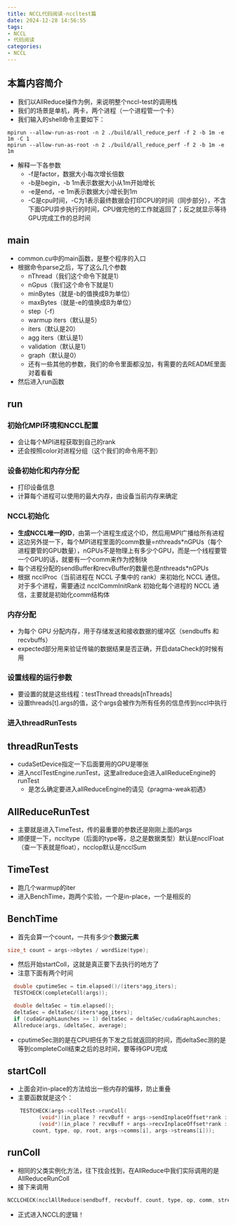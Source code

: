 ```yaml
---
title: NCCL代码阅读-nccltest篇
date: 2024-12-28 14:56:55
tags:
- NCCL
- 代码阅读
categories:
- NCCL
---
```

## 本篇内容简介
* 我们以AllReduce操作为例，来说明整个nccl-test的调用栈
* 我们的场景是单机，两卡，两个进程（一个进程管一个卡）
* 我们输入的shell命令主要如下：
```shell
mpirun --allow-run-as-root -n 2 ./build/all_reduce_perf -f 2 -b 1m -e 1m -C 1
mpirun --allow-run-as-root -n 2 ./build/all_reduce_perf -f 2 -b 1m -e 1m
```
* 解释一下各参数
    * -f是factor，数据大小每次增长倍数
    * -b是begin，-b 1m表示数据大小从1m开始增长
    * -e是end，-e 1m表示数据大小增长到1m
    * -C是cpu时间，-C为1表示最终数据会打印CPU的时间（同步部分），不含下面GPU异步执行的时间，CPU做完他的工作就返回了；反之就显示等待GPU完成工作的总时间
## main
* common.cu中的main函数，是整个程序的入口
* 根据命令parse之后，写了这么几个参数
    * nThread（我们这个命令下就是1）
    * nGpus（我们这个命令下就是1）
    * minBytes（就是-b的值换成B为单位）
    * maxBytes（就是-e的值换成B为单位）
    * step（-f）
    * warmup iters（默认是5）
    * iters（默认是20）
    * agg iters（默认是1）
    * validation（默认是1） 
    * graph（默认是0）
    * 还有一些其他的参数，我们的命令里面都没加，有需要的去README里面对着看看
* 然后进入run函数

## run
### 初始化MPI环境和NCCL配置
* 会让每个MPI进程获取到自己的rank
* 还会按照color对进程分组（这个我们的命令用不到）
### 设备初始化和内存分配
* 打印设备信息
* 计算每个进程可以使用的最大内存，由设备当前内存来确定
### NCCL初始化
* **生成NCCL唯一的ID**，由第一个进程生成这个ID，然后用MPI广播给所有进程
* 这边另外提一下，每个MPI进程里面的comm数量=nthreads*nGPUs（每个进程要管的GPU数量），nGPUs不是物理上有多少个GPU，而是一个线程要管一个GPU的话，就要有一个comm来作为控制块
* 每个进程分配的sendBuffer和recvBuffer的数量也是nthreads*nGPUs
* 根据 ncclProc（当前进程在 NCCL 子集中的 rank）来初始化 NCCL 通信。对于多个进程，需要通过 ncclCommInitRank 初始化每个进程的 NCCL 通信，主要就是初始化comm结构体
### 内存分配
* 为每个 GPU 分配内存，用于存储发送和接收数据的缓冲区（sendbuffs 和 recvbuffs）
* expected部分用来验证传输的数据结果是否正确，开启dataCheck的时候有用
### 设置线程的运行参数
* 要设置的就是这些线程：testThread threads[nThreads]
* 设置threads[t].args的值，这个args会被作为所有任务的信息传到nccl中执行
### 进入threadRunTests 
## threadRunTests
* cudaSetDevice指定一下后面要用的GPU是哪张
* 进入ncclTestEngine.runTest，这里allreduce会进入allReduceEngine的runTest
    * 是怎么确定要进入allReduceEngine的请见《pragma-weak初遇》
## AllReduceRunTest
* 主要就是进入TimeTest，传的最重要的参数还是刚刚上面的args
* 顺便提一下，nccltype（后面的type等，总之是数据类型）默认是ncclFloat（查一下表就是float），ncclop默认是ncclSum
## TimeTest
* 跑几个warmup的iter
* 进入BenchTime，跑两个实验，一个是in-place，一个是相反的
## BenchTime
* 首先会算一个count，一共有多少个**数据元素**
```c
size_t count = args->nbytes / wordSize(type);
```
* 然后开始startColl，这就是真正要下去执行的地方了
* 注意下面有两个时间
```c
  double cputimeSec = tim.elapsed()/(iters*agg_iters);
  TESTCHECK(completeColl(args));

  double deltaSec = tim.elapsed();
  deltaSec = deltaSec/(iters*agg_iters);
  if (cudaGraphLaunches >= 1) deltaSec = deltaSec/cudaGraphLaunches;
  Allreduce(args, &deltaSec, average);
```
* cputimeSec测的是在CPU把任务下发之后就返回的时间，而deltaSec测的是等到completeColl结束之后的总时间，要等待GPU完成

## startColl
* 上面会对in-place的方法给出一些内存的偏移，防止重叠
* 主要函数就是这个：
```c
    TESTCHECK(args->collTest->runColl(
          (void*)(in_place ? recvBuff + args->sendInplaceOffset*rank : sendBuff),
          (void*)(in_place ? recvBuff + args->recvInplaceOffset*rank : recvBuff),
        count, type, op, root, args->comms[i], args->streams[i]));
```
## runColl
* 相同的父类实例化方法，往下找会找到，在AllReduce中我们实际调用的是AllReduceRunColl
* 接下来调用
```c
NCCLCHECK(ncclAllReduce(sendbuff, recvbuff, count, type, op, comm, stream));
```
* 正式进入NCCL的逻辑！